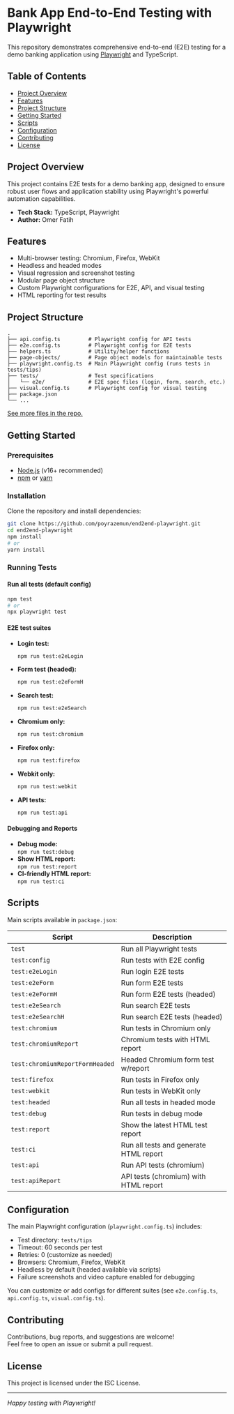 # Bank App End-to-End Testing with Playwright

This repository demonstrates comprehensive end-to-end (E2E) testing for a demo banking application using [Playwright](https://playwright.dev/) and TypeScript.

## Table of Contents

- [Project Overview](#project-overview)
- [Features](#features)
- [Project Structure](#project-structure)
- [Getting Started](#getting-started)
- [Scripts](#scripts)
- [Configuration](#configuration)
- [Contributing](#contributing)
- [License](#license)

## Project Overview

This project contains E2E tests for a demo banking app, designed to ensure robust user flows and application stability using Playwright's powerful automation capabilities.

- **Tech Stack:** TypeScript, Playwright
- **Author:** Omer Fatih

## Features

- Multi-browser testing: Chromium, Firefox, WebKit
- Headless and headed modes
- Visual regression and screenshot testing
- Modular page object structure
- Custom Playwright configurations for E2E, API, and visual testing
- HTML reporting for test results

## Project Structure

```
.
├── api.config.ts         # Playwright config for API tests
├── e2e.config.ts         # Playwright config for E2E tests
├── helpers.ts            # Utility/helper functions
├── page-objects/         # Page object models for maintainable tests
├── playwright.config.ts  # Main Playwright config (runs tests in tests/tips)
├── tests/                # Test specifications
│   └── e2e/              # E2E spec files (login, form, search, etc.)
├── visual.config.ts      # Playwright config for visual testing
├── package.json
└── ...
```
[See more files in the repo.](https://github.com/poyrazemun/end2end-playwright/tree/main/)

## Getting Started

### Prerequisites

- [Node.js](https://nodejs.org/) (v16+ recommended)
- [npm](https://www.npmjs.com/) or [yarn](https://yarnpkg.com/)

### Installation

Clone the repository and install dependencies:

```bash
git clone https://github.com/poyrazemun/end2end-playwright.git
cd end2end-playwright
npm install
# or
yarn install
```

### Running Tests

#### Run all tests (default config)

```bash
npm test
# or
npx playwright test
```

#### E2E test suites

- **Login test:**
  ```bash
  npm run test:e2eLogin
  ```
- **Form test (headed):**
  ```bash
  npm run test:e2eFormH
  ```
- **Search test:**
  ```bash
  npm run test:e2eSearch
  ```
- **Chromium only:**
  ```bash
  npm run test:chromium
  ```
- **Firefox only:**
  ```bash
  npm run test:firefox
  ```
- **Webkit only:**
  ```bash
  npm run test:webkit
  ```
- **API tests:**
  ```bash
  npm run test:api
  ```

#### Debugging and Reports

- **Debug mode:**  
  `npm run test:debug`
- **Show HTML report:**  
  `npm run test:report`
- **CI-friendly HTML report:**  
  `npm run test:ci`

## Scripts

Main scripts available in `package.json`:

| Script                  | Description                                 |
|-------------------------|---------------------------------------------|
| `test`                  | Run all Playwright tests                    |
| `test:config`           | Run tests with E2E config                   |
| `test:e2eLogin`         | Run login E2E tests                         |
| `test:e2eForm`          | Run form E2E tests                          |
| `test:e2eFormH`         | Run form E2E tests (headed)                 |
| `test:e2eSearch`        | Run search E2E tests                        |
| `test:e2eSearchH`       | Run search E2E tests (headed)               |
| `test:chromium`         | Run tests in Chromium only                  |
| `test:chromiumReport`   | Chromium tests with HTML report             |
| `test:chromiumReportFormHeaded` | Headed Chromium form test w/report  |
| `test:firefox`          | Run tests in Firefox only                   |
| `test:webkit`           | Run tests in WebKit only                    |
| `test:headed`           | Run all tests in headed mode                |
| `test:debug`            | Run tests in debug mode                     |
| `test:report`           | Show the latest HTML test report            |
| `test:ci`               | Run all tests and generate HTML report      |
| `test:api`              | Run API tests (chromium)                    |
| `test:apiReport`        | API tests (chromium) with HTML report       |

## Configuration

The main Playwright configuration (`playwright.config.ts`) includes:

- Test directory: `tests/tips`
- Timeout: 60 seconds per test
- Retries: 0 (customize as needed)
- Browsers: Chromium, Firefox, WebKit
- Headless by default (headed available via scripts)
- Failure screenshots and video capture enabled for debugging

You can customize or add configs for different suites (see `e2e.config.ts`, `api.config.ts`, `visual.config.ts`).

## Contributing

Contributions, bug reports, and suggestions are welcome!  
Feel free to open an issue or submit a pull request.

## License

This project is licensed under the ISC License.

---

*Happy testing with Playwright!*
